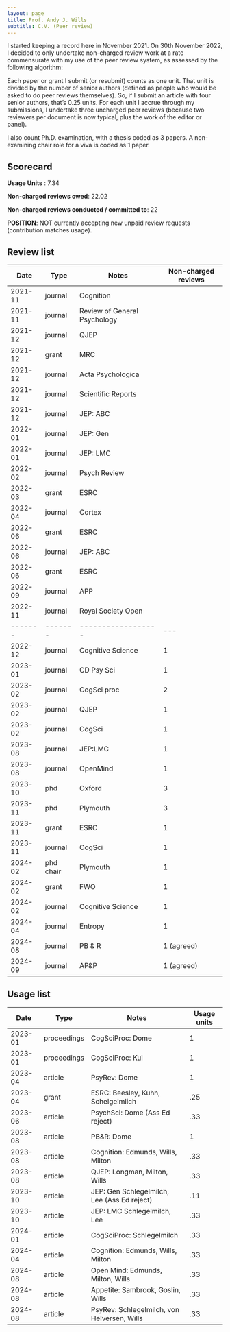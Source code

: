```yaml
---
layout: page
title: Prof. Andy J. Wills
subtitle: C.V. (Peer review)
---
```


I started keeping a record here in November 2021. On 30th November 2022, I decided to only undertake non-charged review work at a rate commensurate with my use of the peer review system, as assessed by the following algorithm:

Each paper or grant I submit (or resubmit) counts as one unit. That unit is divided by the number of senior authors (defined as people who would be asked to do peer reviews themselves). So, if I submit an article with four senior authors, that’s 0.25 units. For each unit I accrue through my submissions, I undertake three uncharged peer reviews (because two reviewers per document is now typical, plus the work of the editor or panel).

I also count Ph.D. examination, with a thesis coded as 3 papers. A non-examining chair role for a viva is coded as 1 paper.

## Scorecard

**Usage Units** : 7.34

**Non-charged reviews owed**: 22.02

**Non-charged reviews conducted / committed to**: 22

**POSITION**: NOT currently accepting new unpaid review requests (contribution matches usage).

## Review list

| Date | Type | Notes | Non-charged reviews |
| ---- | ---- | ----- | ------------------- |
| 2021-11 | journal | Cognition |   |
| 2021-11 | journal | Review of General Psychology |   |
| 2021-12 | journal | QJEP |   |
| 2021-12 | grant   | MRC |   |
| 2021-12 | journal | Acta Psychologica |   |
| 2021-12 | journal | Scientific Reports |   |
| 2021-12 | journal | JEP: ABC |   |
| 2022-01 | journal | JEP: Gen |   |
| 2022-01 | journal | JEP: LMC |   |
| 2022-02 | journal | Psych Review |   |
| 2022-03 | grant   | ESRC |   |
| 2022-04 | journal | Cortex |   |
| 2022-06 | grant   | ESRC |   |
| 2022-06 | journal | JEP: ABC |   |
| 2022-06 | grant   | ESRC |   |
| 2022-09 | journal | APP |   |
| 2022-11 | journal | Royal Society Open |   |
| ------- | ------- | ------------------ | --- |
| 2022-12 | journal | Cognitive Science | 1 |
| 2023-01 | journal | CD Psy Sci | 1 |
| 2023-02 | journal | CogSci proc | 2 |
| 2023-02 | journal | QJEP | 1 |
| 2023-02 | journal | CogSci | 1 |
| 2023-08 | journal | JEP:LMC | 1 |
| 2023-08 | journal | OpenMind | 1 |
| 2023-10 | phd     | Oxford | 3 |
| 2023-11 | phd     | Plymouth | 3 |
| 2023-11 | grant   | ESRC | 1 |
| 2023-11 | journal | CogSci | 1 |
| 2024-02 | phd chair | Plymouth | 1 |
| 2024-02 | grant | FWO | 1 |
| 2024-02 | journal | Cognitive Science | 1 |
| 2024-04 | journal | Entropy | 1 |
| 2024-08 | journal | PB & R | 1 (agreed) |
| 2024-09 | journal | AP&P | 1 (agreed) |


## Usage list

| Date    | Type        | Notes            | Usage units |
| ------- | ----------- | ---------------- | ----------- |
| 2023-01 | proceedings | CogSciProc: Dome | 1           |
| 2023-01 | proceedings | CogSciProc: Kul  | 1           |
| 2023-04 | article     | PsyRev: Dome     | 1           |
| 2023-04 | grant       | ESRC: Beesley, Kuhn, Schelgelmlich | .25 |
| 2023-06 | article     | PsychSci: Dome (Ass Ed reject)  | .33           | 
| 2023-08 | article     | PB&R: Dome       | 1           |
| 2023-08 | article     | Cognition: Edmunds, Wills, Milton | .33 |
| 2023-08 | article     | QJEP: Longman, Milton, Wills | .33 |
| 2023-10 | article     | JEP: Gen Schlegelmilch, Lee (Ass Ed reject) | .11 |
| 2023-10 | article     | JEP: LMC Schlegelmilch, Lee | .33 |
| 2024-01 | article     | CogSciProc: Schlegelmilch | .33 |
| 2024-04 | article     | Cognition: Edmunds, Wills, Milton | .33 |
| 2024-08 | article     | Open Mind: Edmunds, Milton, Wills | .33 |
| 2024-08 | article     | Appetite: Sambrook, Goslin, Wills | .33 |
| 2024-08 | article     | PsyRev: Schlegelmilch, von Helversen, Wills | .33 |
